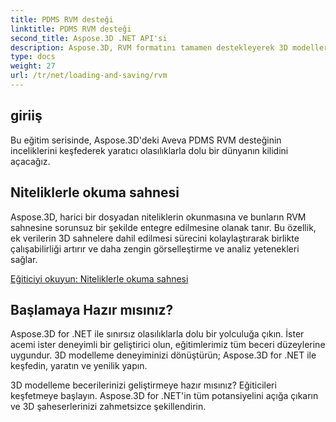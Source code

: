```yaml
---
title: PDMS RVM desteği
linktitle: PDMS RVM desteği
second_title: Aspose.3D .NET API'si
description: Aspose.3D, RVM formatını tamamen destekleyerek 3D modellerin zahmetsizce içe ve dışa aktarılmasını sağlar, uyumluluğu ve iş akışı verimliliğini artırır.
type: docs
weight: 27
url: /tr/net/loading-and-saving/rvm
---
```

## giriiş

Bu eğitim serisinde, Aspose.3D'deki Aveva PDMS RVM desteğinin inceliklerini keşfederek yaratıcı olasılıklarla dolu bir dünyanın kilidini açacağız.

## Niteliklerle okuma sahnesi

Aspose.3D, harici bir dosyadan niteliklerin okunmasına ve bunların RVM sahnesine sorunsuz bir şekilde entegre edilmesine olanak tanır. Bu özellik, ek verilerin 3D sahnelere dahil edilmesi sürecini kolaylaştırarak birlikte çalışabilirliği artırır ve daha zengin görselleştirme ve analiz yetenekleri sağlar.

[Eğiticiyi okuyun: Niteliklerle okuma sahnesi](read-existing-attributes)


## Başlamaya Hazır mısınız?

Aspose.3D for .NET ile sınırsız olasılıklarla dolu bir yolculuğa çıkın. İster acemi ister deneyimli bir geliştirici olun, eğitimlerimiz tüm beceri düzeylerine uygundur. 3D modelleme deneyiminizi dönüştürün; Aspose.3D for .NET ile keşfedin, yaratın ve yenilik yapın.

3D modelleme becerilerinizi geliştirmeye hazır mısınız? Eğiticileri keşfetmeye başlayın. Aspose.3D for .NET'in tüm potansiyelini açığa çıkarın ve 3D şaheserlerinizi zahmetsizce şekillendirin.